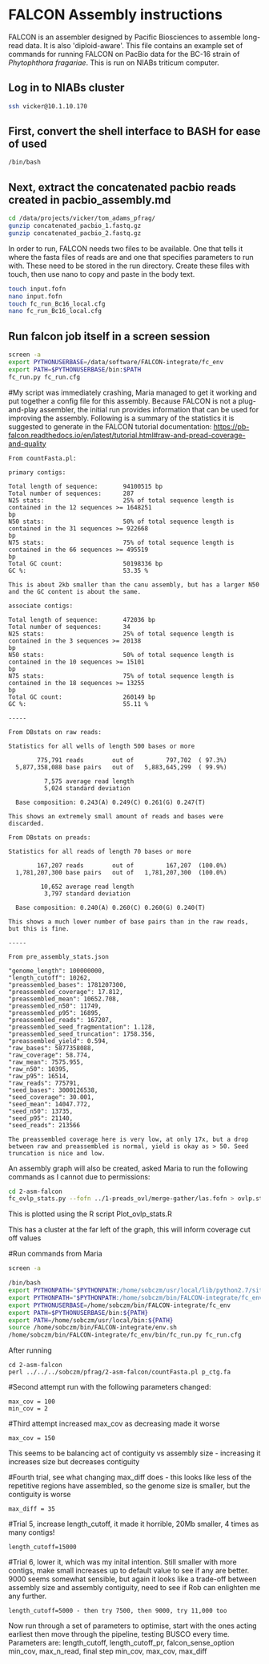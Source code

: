# FALCON Assembly instructions
FALCON is an assembler designed by Pacific Biosciences to assemble long-read data. It is also 'diploid-aware'. This file contains an example set of commands for running FALCON on PacBio data for the BC-16 strain of *Phytophthora fragariae*. This is run on NIABs triticum computer.

## Log in to NIABs cluster

```bash
ssh vicker@10.1.10.170
```

## First, convert the shell interface to BASH for ease of used

```sh
/bin/bash
```

## Next, extract the concatenated pacbio reads created in pacbio_assembly.md

```bash
cd /data/projects/vicker/tom_adams_pfrag/
gunzip concatenated_pacbio_1.fastq.gz
gunzip concatenated_pacbio_2.fastq.gz
```

In order to run, FALCON needs two files to be available. One that tells it where the fasta files of reads are and one that specifies parameters to run with. These need to be stored in the run directory. Create these files with touch, then use nano to copy and paste in the body text.

```bash
touch input.fofn
nano input.fofn
touch fc_run_Bc16_local.cfg
nano fc_run_Bc16_local.cfg
```

## Run falcon job itself in a screen session

```bash
screen -a
export PYTHONUSERBASE=/data/software/FALCON-integrate/fc_env
export PATH=$PYTHONUSERBASE/bin:$PATH
fc_run.py fc_run.cfg
```

#My script was immediately crashing, Maria managed to get it working and put together a config file for this assembly.
Because FALCON is not a plug-and-play assembler, the initial run provides information that can be used for improving the assembly. Following is a summary of the statistics it is suggested to generate in the FALCON tutorial documentation: https://pb-falcon.readthedocs.io/en/latest/tutorial.html#raw-and-pread-coverage-and-quality

```
From countFasta.pl:

primary contigs:

Total length of sequence:       94100515 bp
Total number of sequences:      287
N25 stats:                      25% of total sequence length is contained in the 12 sequences >= 1648251
bp
N50 stats:                      50% of total sequence length is contained in the 31 sequences >= 922668
bp
N75 stats:                      75% of total sequence length is contained in the 66 sequences >= 495519
bp
Total GC count:                 50198336 bp
GC %:                           53.35 %

This is about 2kb smaller than the canu assembly, but has a larger N50 and the GC content is about the same.

associate contigs:

Total length of sequence:       472036 bp
Total number of sequences:      34
N25 stats:                      25% of total sequence length is contained in the 3 sequences >= 20138
bp
N50 stats:                      50% of total sequence length is contained in the 10 sequences >= 15101
bp
N75 stats:                      75% of total sequence length is contained in the 18 sequences >= 13255
bp
Total GC count:                 260149 bp
GC %:                           55.11 %

-----

From DBstats on raw reads:

Statistics for all wells of length 500 bases or more

        775,791 reads        out of         797,702  ( 97.3%)
  5,877,358,088 base pairs   out of   5,883,645,299  ( 99.9%)

          7,575 average read length
          5,024 standard deviation

  Base composition: 0.243(A) 0.249(C) 0.261(G) 0.247(T)

This shows an extremely small amount of reads and bases were discarded.

From DBstats on preads:

Statistics for all reads of length 70 bases or more

        167,207 reads        out of         167,207  (100.0%)
  1,781,207,300 base pairs   out of   1,781,207,300  (100.0%)

         10,652 average read length
          3,797 standard deviation

  Base composition: 0.240(A) 0.260(C) 0.260(G) 0.240(T)

This shows a much lower number of base pairs than in the raw reads, but this is fine.

-----

From pre_assembly_stats.json

"genome_length": 100000000,
"length_cutoff": 10262,
"preassembled_bases": 1781207300,
"preassembled_coverage": 17.812,
"preassembled_mean": 10652.708,
"preassembled_n50": 11749,
"preassembled_p95": 16895,
"preassembled_reads": 167207,
"preassembled_seed_fragmentation": 1.128,
"preassembled_seed_truncation": 1758.356,
"preassembled_yield": 0.594,
"raw_bases": 5877358088,
"raw_coverage": 58.774,
"raw_mean": 7575.955,
"raw_n50": 10395,
"raw_p95": 16514,
"raw_reads": 775791,
"seed_bases": 3000126538,
"seed_coverage": 30.001,
"seed_mean": 14047.772,
"seed_n50": 13735,
"seed_p95": 21140,
"seed_reads": 213566

The preassembled coverage here is very low, at only 17x, but a drop between raw and preassembled is normal, yield is okay as > 50. Seed truncation is nice and low.
```

An assembly graph will also be created, asked Maria to run the following commands as I cannot due to permissions:

```bash
cd 2-asm-falcon
fc_ovlp_stats.py --fofn ../1-preads_ovl/merge-gather/las.fofn > ovlp.stats
```

This is plotted using the R script Plot_ovlp_stats.R

This has a cluster at the far left of the graph, this will inform coverage cut off values


#Run commands from Maria

```bash
screen -a

/bin/bash
export PYTHONPATH="$PYTHONPATH:/home/sobczm/usr/local/lib/python2.7/site-packages"
export PYTHONPATH="$PYTHONPATH:/home/sobczm/bin/FALCON-integrate/fc_env/lib/python2.7/site-packages"
export PYTHONUSERBASE=/home/sobczm/bin/FALCON-integrate/fc_env
export PATH=$PYTHONUSERBASE/bin:${PATH}
export PATH=/home/sobczm/usr/local/bin:${PATH}
source /home/sobczm/bin/FALCON-integrate/env.sh
/home/sobczm/bin/FALCON-integrate/fc_env/bin/fc_run.py fc_run.cfg
```

After running

```
cd 2-asm-falcon
perl ../../../sobczm/pfrag/2-asm-falcon/countFasta.pl p_ctg.fa
```

#Second attempt run with the following parameters changed:

```
max_cov = 100
min_cov = 2
```

#Third attempt increased max_cov as decreasing made it worse

```
max_cov = 150
```

This seems to be balancing act of contiguity vs assembly size - increasing it increases size but decreases contiguity

#Fourth trial, see what changing max_diff does - this looks like less of the repetitive regions have assembled, so the genome size is smaller, but the contiguity is worse

```
max_diff = 35
```

#Trial 5, increase length_cutoff, it made it horrible, 20Mb smaller, 4 times as many contigs!

```
length_cutoff=15000
```

#Trial 6, lower it, which was my inital intention. Still smaller with more contigs, make small increases up to default value to see if any are better. 9000 seems somewhat sensible, but again it looks like a trade-off between assembly size and assembly contiguity, need to see if Rob can enlighten me any further.

```
length_cutoff=5000 - then try 7500, then 9000, try 11,000 too
```

Now run through a set of parameters to optimise, start with the ones acting earliest then move through the pipeline, testing BUSCO every time. Parameters are: length_cutoff, length_cutoff_pr, falcon_sense_option min_cov, max_n_read, final step min_cov, max_cov, max_diff
